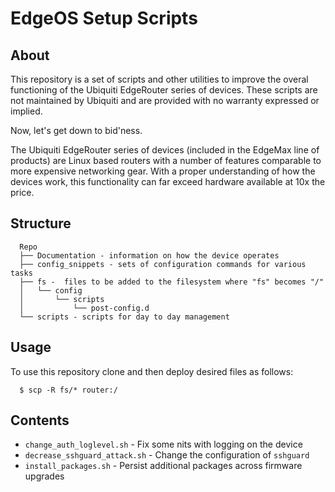 # EdgeOS Setup Scripts

## About

This repository is a set of scripts and other utilities to improve the overal
functioning of the Ubiquiti EdgeRouter series of devices.  These scripts are not
maintained by Ubiquiti and are provided with no warranty expressed or implied.

Now, let's get down to bid'ness.

The Ubiquiti EdgeRouter series of devices (included in the EdgeMax line of
products) are Linux based routers with a number of features comparable to more
expensive networking gear.  With a proper understanding of how the devices work,
this functionality can far exceed hardware available at 10x the price.

## Structure

```
  Repo
  ├── Documentation - information on how the device operates
  ├── config_snippets - sets of configuration commands for various tasks
  ├── fs -  files to be added to the filesystem where "fs" becomes "/"
  │   └── config
  │       └── scripts
  │           └── post-config.d
  └── scripts - scripts for day to day management
```

## Usage

To use this repository clone and then deploy desired files as follows:

```
  $ scp -R fs/* router:/
```

## Contents

 - `change_auth_loglevel.sh` - Fix some nits with logging on the device
 - `decrease_sshguard_attack.sh` - Change the configuration of `sshguard`
 - `install_packages.sh` - Persist additional packages across firmware upgrades

<!-- vim: ts=2 sw=2 expandtab tw=80 :
-->
